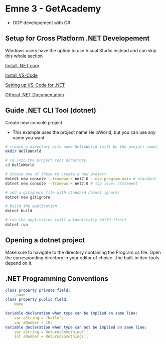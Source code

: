 # Emne 3 - GetAcademy
* OOP developement with C#

## Setup for Cross Platform .NET Developement
Windows users have the option to use Visual Studio instead and can skip this whole section

[Install .NET core](https://learn.microsoft.com/en-us/dotnet/core/install/)

[Install VS-Code](https://code.visualstudio.com/download)

[Setting up VS-Code for .NET](https://code.visualstudio.com/docs/languages/dotnet#_setting-up-vs-code-for-net-development)

[Official .NET Documentation](https://learn.microsoft.com/en-us/dotnet/)


## Guide .NET CLI Tool (dotnet)

Create new console project
* This example uses the project name HelloWorld, but you can use any name you want
```bash
# create a directory with name HelloWorld (will be the project name)
mkdir HelloWorld

# cd into the project root directory
cd HelloWorld

# choose one of these to create a new project
dotnet new console --framework net7.0 --use-program-main # standard
dotnet new console --framework net7.0 # top level statement

# add a gitignore file with standard dotnet ignores
dotnet new gitignore

# build the application
dotnet build

# run the application (will automatically build first)
dotnet run
```

## Opening a dotnet project
Make sure to navigate to the directory containing the Program.cs file.
Open the corresponding directory in your editor of choice
..the built-in dev-tools depend on it.


## .NET Programming Conventions
```yaml
class property private field:
    _name
class property public field:
    Name

Variable declaration when type can be implied on same line:
    var aString = "hello";
    var aNumber = 10;
Variable declaration when type can not be implied on same line:
    var aString = ReturnsSomething();
    int aNumber = ReturnsSomething();
```
